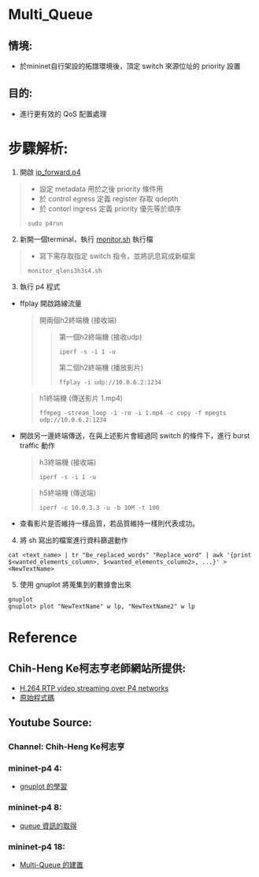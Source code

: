 # Multi_Queue
## 情境:
* 於mininet自行架設的拓譜環境後，頂定 switch 來源位址的 priority 設置
## 目的: 
* 進行更有效的 QoS 配置處理


# 步驟解析:
1. 開啟 [ip_forward.p4](https://github.com/Twentyone-NCU/Multi_Queue/blob/main/ip_forward.p4)
>* 設定 metadata 用於之後 priority 條件用
>* 於 control egress 定義 register 存取 qdepth
>* 於 contorl ingress 定義 priority 優先等於順序
>```shell
>sudo p4run
>```

2. 新開一個terminal，執行 [monitor.sh](https://github.com/Twentyone-NCU/Multi_Queue/blob/main/monitor_qlens3h3s4.sh) 執行檔
>* 寫下需存取指定 switch 指令，並將訊息寫成新檔案
>```shell
> monitor_qlens3h3s4.sh
>```

3. 執行 p4 程式
* ffplay 開啟路線流量
  >開兩個h2終端機 (接收端)
  >>第一個h2終端機 (接收udp)
  >>```shell
  >>iperf -s -i 1 -u
  >>```
  >>第二個h2終端機 (播放影片)
  >>```shell
  >>ffplay -i udp://10.0.6.2:1234
  >>```
  
  >h1終端機 (傳送影片  1.mp4)
  >```shell
  >ffmpeg -stream_loop -1 -re -i 1.mp4 -c copy -f mpegts udp://10.0.6.2:1234
  >```
  
* 開啟另一邊終端傳送，在與上述影片會經過同 switch 的條件下，進行 burst traffic 動作
  >h3終端機 (接收端)
  >```shell
  >iperf -s -i 1 -u
  >```
  
  >h5終端機 (傳送端)
  >```shell
  >iperf -c 10.0.3.3 -u -b 10M -t 100
  >```
  
* 查看影片是否維持一樣品質，若品質維持一樣則代表成功。

4. 將 sh 寫出的檔案進行資料篩選動作
```shell
cat <text_name> | tr "Be_replaced_words" "Replace_word" | awk '{print $<wanted_elements_column>, $<wanted_elements_column2>, ...}' > <NewTextName>
```

5. 使用 gnuplot 將蒐集到的數據會出來
```shell
gnuplot
gnuplot> plot "NewTextName" w lp, "NewTextName2" w lp
```

# Reference

## Chih-Heng Ke柯志亨老師網站所提供:
* [H.264 RTP video streaming over P4 networks](http://csie.nqu.edu.tw/smallko/sdn/p4_rtp_h264.htm)
* [原始程式碼](https://www.dropbox.com/sh/9qzkarvkwehgn9q/AACd0tdvpSJj0qu9Y1EjD3rHa/p4-utils-example/p4_queue_video?dl=0&subfolder_nav_tracking=1)
## Youtube Source:
### Channel: Chih-Heng Ke柯志亨
### mininet-p4 4:
* [gnuplot 的學習](https://youtu.be/zzSksWCpu5M)
### mininet-p4 8:
* [queue 資訊的取得](https://youtu.be/lRn9A-im0ws)
### mininet-p4 18:
* [Multi-Queue 的建置](https://youtu.be/4pFAD9R9M0k)
